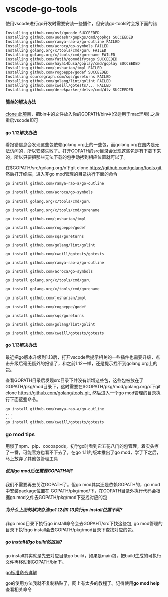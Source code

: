 # vscode-go-tools

使用vscode进行go开发时需要安装一些插件，但安装go-tools时会报下面的错
```
Installing github.com/nsf/gocode SUCCEEDED
Installing github.com/uudashr/gopkgs/cmd/gopkgs SUCCEEDED
Installing github.com/ramya-rao-a/go-outline FAILED
Installing github.com/acroca/go-symbols FAILED
Installing golang.org/x/tools/cmd/guru FAILED
Installing golang.org/x/tools/cmd/gorename FAILED
Installing github.com/fatih/gomodifytags SUCCEEDED
Installing github.com/haya14busa/goplay/cmd/goplay SUCCEEDED
Installing github.com/josharian/impl FAILED
Installing github.com/rogpeppe/godef SUCCEEDED
Installing sourcegraph.com/sqs/goreturns FAILED
Installing github.com/golang/lint/golint FAILED
Installing github.com/cweill/gotests/... FAILED
Installing github.com/derekparker/delve/cmd/dlv SUCCEEDED
```
#### 简单的解决办法
[clone 此项目](https://github.com/znvy/vscode-go-tools.git)，把bin中的文件放入你的GOPATH/bin中(仅适用于mac环境),之后重启vscode即可

#### go 1.12解决办法

看报错信息会发现这些包依赖golang.org上的一些包，而golang.org在国内是无法访问的，所以安装失败了。打开GOPATH的src目录会发现这些包是有下载下来的，所以只要把那些无法下载的包手动拷到相应位置就可以了。

在$GOPATH/src/golang.org/x下git clone https://github.com/golang/tools.git, 然后打开终端，进入非go mod管理的目录执行下面的命令

```
go install github.com/ramya-rao-a/go-outline

go install github.com/acroca/go-symbols

go install golang.org/x/tools/cmd/guru

go install golang.org/x/tools/cmd/gorename

go install github.com/josharian/impl

go install github.com/rogpeppe/godef

go install github.com/sqs/goreturns

go install github.com/golang/lint/golint

go install github.com/cweill/gotests/gotests

go install github.com/ramya-rao-a/go-outline

go install github.com/acroca/go-symbols

go install golang.org/x/tools/cmd/guru

go install golang.org/x/tools/cmd/gorename

go install github.com/josharian/impl

go install github.com/rogpeppe/godef

go install github.com/sqs/goreturns

go install github.com/golang/lint/golint

go install github.com/cweill/gotests/gotests
```
#### go 1.13解决办法
最近把go版本升级到1.13后，打开vscode后提示相关的一些插件也需要升级，点击升级后毫无疑外的报错了，和之前1.12一样，还是提示找不到golang.org上的包。

查看GOPATH目录后发现src目录下并没有新增这些包，这些包被放在了GOPATH/pkg/mod目录下，这时需要在$GOPATH/pkg/mod/golang.org/x下git clone https://github.com/golang/tools.git, 然后进入一个go mod管理的目录执行下面这些命令。
```
go install github.com/ramya-rao-a/go-outline
...
...
go install github.com/cweill/gotests/gotests
```

### go mod tips
用惯了npm、pip、cocoapods，初学go时看到它五花八门的包管理，着实头疼了一番，可能官方也看不下去了，在go 1.11的版本推出了go mod，学了下之后，马上放弃了其他包管理工具

##### 使用go mod后还需要GOPATH吗?
我们不需要再去关注GOPATH了。但go mod其实还是依赖GOPATH的，go mod 中安装package位置在 GOPATH/pkg/mod/下，在GOPATH目录外执行代码会根据go.mod文件去GOPATH/pkg/mod下查找对应的包

##### 为什么上面的解决办法go1.12和1.13执行go install位置不同?
非go mod目录下执行go install命令会去GOPAHT/src下找这些包, go mod管理的目录下执行go install会去GOPATH/pkg/mod目录下查找对应的包。

##### go install和go build的区别?
go install其实就是先去对应目录go build，如果是main包，把build生成的可执行文件再移动到GOPATH/bin下。

[go标准命令详解](http://wiki.jikexueyuan.com/project/go-command-tutorial/0.0.html)

go的使用方法我就不复制粘贴了，网上有太多的教程了。记得使用**go mod help**查看相关命令
